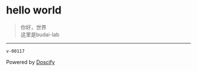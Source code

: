 # hello world

> 你好，世界  
> 这里是budai-lab  

---
`v-00117`

 Powered by [Doscify](https://docsify.js.org/#/zh-cn/)
